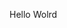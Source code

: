 Hello Wolrd






































































































































































































































































































































































































































































































































































































































































































































































































































































































































































































































































































































































































































































































































































































































































































































































































































































































































































































































































































































































































































































































































































































































































































































































































































































































































































































































































































































































































































































































































